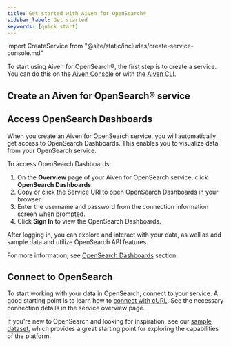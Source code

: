 ```yaml
---
title: Get started with Aiven for OpenSearch®
sidebar_label: Get started
keywords: [quick start]
---
```


import CreateService from "@site/static/includes/create-service-console.md"

To start using Aiven for OpenSearch®, the first step is to create a service. You can do this on the [Aiven Console](https://console.aiven.io/) or with the [Aiven CLI](https://github.com/aiven/aiven-client).

## Create an Aiven for OpenSearch® service

<CreateService serviceType="OpenSearch®"/>

## Access OpenSearch Dashboards

When you create an Aiven for OpenSearch service, you will automatically
get access to OpenSearch Dashboards. This enables you to visualize data from your
OpenSearch service.

To access OpenSearch Dashboards:

1. On the **Overview** page of your Aiven for OpenSearch service, click
   **OpenSearch Dashboards**.
1. Copy or click the Service URI to open OpenSearch Dashboards in
   your browser.
1. Enter the username and password from the connection information
   screen when prompted.
1. Click **Sign In** to view the OpenSearch Dashboards.

After logging in, you can explore and interact with your data, as well
as add sample data and utilize OpenSearch API features.

For more information, see
[OpenSearch Dashboards](/docs/products/opensearch/dashboards) section.

## Connect to OpenSearch

To start working with your data in OpenSearch, connect to your service.
A good starting point is to learn how to
[connect with cURL](/docs/products/opensearch/howto/opensearch-with-curl). See the necessary connection details in the
service overview page.

If you're new to OpenSearch and looking for inspiration, see our
[sample dataset](/docs/products/opensearch/howto/sample-dataset),
which provides a great starting point for exploring the capabilities of
the platform.

